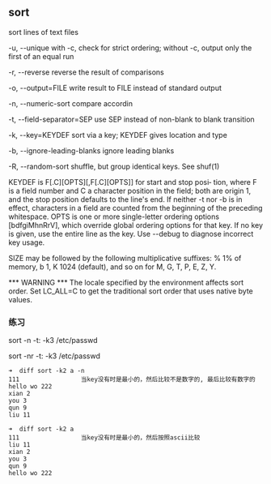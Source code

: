## sort

sort lines of text files

-u, --unique
    with  -c,  check for strict ordering; 
    without -c, output only the first of an equal run

-r, --reverse
    reverse the result of comparisons

-o, --output=FILE
    write result to FILE instead of standard output

-n, --numeric-sort
    compare accordin

-t, --field-separator=SEP
    use SEP instead of non-blank to blank transition

-k, --key=KEYDEF
    sort via a key; KEYDEF gives location and type  

-b, --ignore-leading-blanks
    ignore leading blanks

-R, --random-sort
    shuffle, but group identical keys.  See shuf(1)


KEYDEF is F[.C][OPTS][,F[.C][OPTS]] for start  and  stop  posi‐
tion,  where  F is a field number and C a character position in
the field; both are origin 1, and the stop position defaults to
the  line's end.  If neither -t nor -b is in effect, characters
in a field are counted from  the  beginning  of  the  preceding
whitespace.  OPTS is one or more single-letter ordering options
[bdfgiMhnRrV], which override global ordering options for  that
key.   If no key is given, use the entire line as the key.  Use
--debug to diagnose incorrect key usage.

SIZE may be followed by the following multiplicative  suffixes:
%  1%  of memory, b 1, K 1024 (default), and so on for M, G, T,
P, E, Z, Y.

*** WARNING *** The locale specified by the environment affects
sort  order.   Set  LC_ALL=C  to get the traditional sort order
that uses native byte values.


### 练习

sort -n -t: -k3 /etc/passwd

sort -nr -t: -k3 /etc/passwd

```
➜  diff sort -k2 a -n
111                 当key没有时是最小的，然后比较不是数字的, 最后比较有数字的
hello wo 222
xian 2
you 3
qun 9
liu 11

➜  diff sort -k2 a
111                 当key没有时是最小的，然后按照ascii比较
liu 11
xian 2
you 3
qun 9
hello wo 222

```

